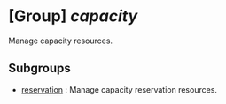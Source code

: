 # [Group] _capacity_

Manage capacity resources.

## Subgroups

- [reservation](/Commands/capacity/reservation/readme.md)
: Manage capacity reservation resources.
